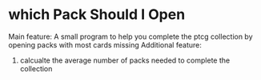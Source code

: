# which Pack Should I Open
Main feature: A small program to help you complete the ptcg collection by opening packs with most cards missing
Additional feature: 
1. calcualte the average number of packs needed to complete the collection
